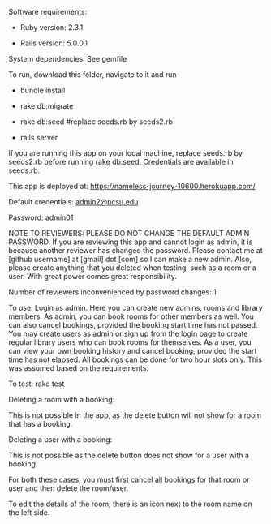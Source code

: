 Software requirements:

* Ruby version: 2.3.1

* Rails version: 5.0.0.1

System dependencies: See gemfile

To run, download this folder, navigate to it and run 

* bundle install

* rake db:migrate

* rake db:seed #replace seeds.rb by seeds2.rb

* rails server

If you are running this app on your local machine, replace seeds.rb by seeds2.rb before running rake db:seed.
Credentials are available in seeds.rb.

This app is deployed at: https://nameless-journey-10600.herokuapp.com/

Default credentials: admin2@ncsu.edu

Password: admin01

NOTE TO REVIEWERS: PLEASE DO NOT CHANGE THE DEFAULT ADMIN PASSWORD. If you are reviewing this app and cannot login as admin, it is because another reviewer has changed the password. Please contact me at [github username] at [gmail] dot [com] so I can make a new admin. Also, please create anything that you deleted when testing, such as a room or a user. With great power comes great responsibility.

Number of reviewers inconvenienced by password changes: 1

To use:
Login as admin. Here you can create new admins, rooms and library members. As admin, you can book rooms for other members as well. You can also cancel bookings, provided the booking start time has not passed. 
You may create users as admin or sign up from the login page to create regular library users who can book rooms for themselves. As a user, you can view your own booking history and cancel booking, provided the start time has not elapsed. All bookings can be done for two hour slots only. This was assumed based on the requirements.

To test: rake test

Deleting a room with a booking:

This is not possible in the app, as the delete button will not show for a room that has a booking.

Deleting a user with a booking:

This is not possible as the delete button does not show for a user with a booking. 

For both these cases, you must first cancel all bookings for that room or user and then delete the room/user.

To edit the details of the room, there is an icon next to the room name on the left side.

